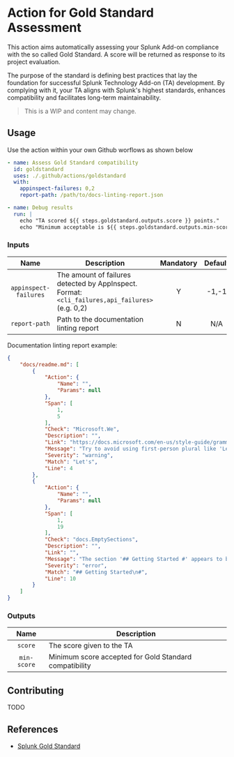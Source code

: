 # Action for Gold Standard Assessment
This action aims automatically assessing your Splunk Add-on compliance with the so called Gold Standard. A score will be returned as response to its project evaluation.

The purpose of the standard is defining best practices that lay the foundation for successful Splunk Technology Add-on (TA) development. By complying with it, your TA aligns with Splunk's highest standards, enhances compatibility and facilitates long-term maintainability.

> This is a WIP and content may change.

## Usage
Use the action within your own Github worflows as shown below
```yaml
- name: Assess Gold Standard compatibility
  id: goldstandard
  uses: ./.github/actions/goldstandard
  with:
    appinspect-failures: 0,2
    report-path: /path/to/docs-linting-report.json

- name: Debug results
  run: |
    echo "TA scored ${{ steps.goldstandard.outputs.score }} points."
    echo "Minimum acceptable is ${{ steps.goldstandard.outputs.min-score }}"
```

### Inputs

| Name | Description | Mandatory | Default |
|:---:|---|:---:|:---:|
| `appinspect-failures` | The amount of failures detected by AppInspect. Format: `<cli_failures,api_failures>` (e.g. 0,2) | Y | -1,-1 |
| `report-path` | Path to the documentation linting report | N | N/A |

Documentation linting report example:

```json
{
    "docs/readme.md": [
        {
            "Action": {
                "Name": "",
                "Params": null
            },
            "Span": [
                1,
                5
            ],
            "Check": "Microsoft.We",
            "Description": "",
            "Link": "https://docs.microsoft.com/en-us/style-guide/grammar/person#avoid-first-person-plural",
            "Message": "Try to avoid using first-person plural like 'Let's'.",
            "Severity": "warning",
            "Match": "Let's",
            "Line": 4
        },
        {
            "Action": {
                "Name": "",
                "Params": null
            },
            "Span": [
                1,
                19
            ],
            "Check": "docs.EmptySections",
            "Description": "",
            "Link": "",
            "Message": "The section '## Getting Started #' appears to be empty. Please add content.",
            "Severity": "error",
            "Match": "## Getting Started\n#",
            "Line": 10
        }
    ]
}
```

### Outputs

| Name | Description |
|:---:|---|
| `score` | The score given to the TA |
| `min-score` | Minimum score accepted for Gold Standard compatibility |

## Contributing
TODO


## References
* [Splunk Gold Standard](https://splunk.atlassian.net/wiki/spaces/PROD/pages/1078297761617/Technology+Add-ons+Gold+Standard)
